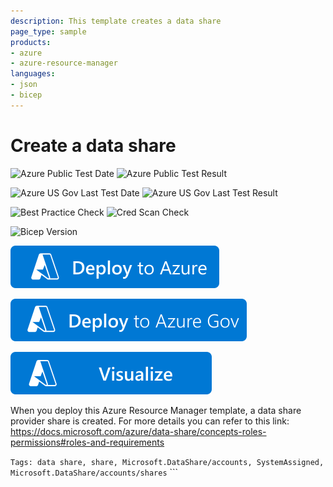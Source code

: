 ```yaml
---
description: This template creates a data share
page_type: sample
products:
- azure
- azure-resource-manager
languages:
- json
- bicep
---
```

# Create a data share

![Azure Public Test Date](https://azurequickstartsservice.blob.core.windows.net/badges/quickstarts/microsoft.datashare/data-share-share/PublicLastTestDate.svg)
![Azure Public Test Result](https://azurequickstartsservice.blob.core.windows.net/badges/quickstarts/microsoft.datashare/data-share-share/PublicDeployment.svg)

![Azure US Gov Last Test Date](https://azurequickstartsservice.blob.core.windows.net/badges/quickstarts/microsoft.datashare/data-share-share/FairfaxLastTestDate.svg)
![Azure US Gov Last Test Result](https://azurequickstartsservice.blob.core.windows.net/badges/quickstarts/microsoft.datashare/data-share-share/FairfaxDeployment.svg)

![Best Practice Check](https://azurequickstartsservice.blob.core.windows.net/badges/quickstarts/microsoft.datashare/data-share-share/BestPracticeResult.svg)
![Cred Scan Check](https://azurequickstartsservice.blob.core.windows.net/badges/quickstarts/microsoft.datashare/data-share-share/CredScanResult.svg)

![Bicep Version](https://azurequickstartsservice.blob.core.windows.net/badges/quickstarts/microsoft.datashare/data-share-share/BicepVersion.svg)

[![Deploy to Azure](https://raw.githubusercontent.com/Azure/azure-quickstart-templates/master/1-CONTRIBUTION-GUIDE/images/deploytoazure.svg?sanitize=true)](https://portal.azure.com/#create/Microsoft.Template/uri/https%3A%2F%2Fraw.githubusercontent.com%2FAzure%2Fazure-quickstart-templates%2Fmaster%2Fquickstarts%2Fmicrosoft.datashare%2Fdata-share-share%2Fazuredeploy.json)

[![Deploy to AzureGov](https://raw.githubusercontent.com/Azure/azure-quickstart-templates/master/1-CONTRIBUTION-GUIDE/images/deploytoazuregov.svg?sanitize=true)](https://portal.azure.us/#create/Microsoft.Template/uri/https%3A%2F%2Fraw.githubusercontent.com%2FAzure%2Fazure-quickstart-templates%2Fmaster%2Fquickstarts%2Fmicrosoft.datashare%2Fdata-share-share%2Fazuredeploy.json)

[![Visualize](https://raw.githubusercontent.com/Azure/azure-quickstart-templates/master/1-CONTRIBUTION-GUIDE/images/visualizebutton.svg?sanitize=true)](http://armviz.io/#/?load=https%3A%2F%2Fraw.githubusercontent.com%2FAzure%2Fazure-quickstart-templates%2Fmaster%2Fquickstarts%2Fmicrosoft.datashare%2Fdata-share-share%2Fazuredeploy.json)

When you deploy this Azure Resource Manager template, a data share provider share is created.  For more details you can refer to this link: https://docs.microsoft.com/azure/data-share/concepts-roles-permissions#roles-and-requirements

`Tags: data share, share, Microsoft.DataShare/accounts, SystemAssigned, Microsoft.DataShare/accounts/shares`
	```

